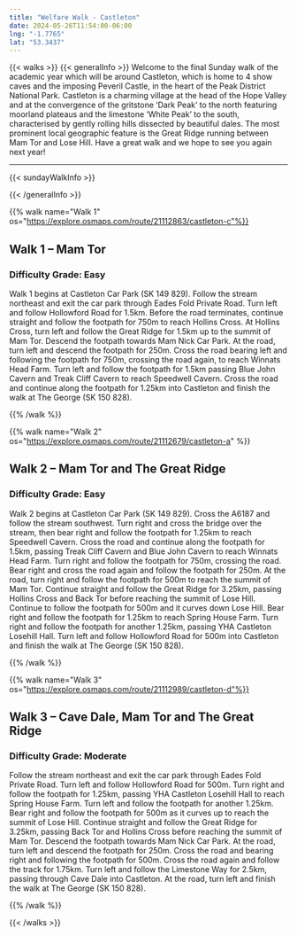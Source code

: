 ```yaml
---
title: "Welfare Walk - Castleton"
date: 2024-05-26T11:54:00-06:00
lng: "-1.7765"
lat: "53.3437"
---
```



{{< walks >}}
{{< generalInfo >}}
Welcome to the final Sunday walk of the academic year which will be around Castleton,
which is home to 4 show caves and the imposing Peveril Castle, in the heart of the Peak
District National Park. Castleton is a charming village at the head of the Hope Valley and at
the convergence of the gritstone ‘Dark Peak’ to the north featuring moorland plateaus and
the limestone ‘White Peak’ to the south, characterised by gently rolling hills dissected by
beautiful dales. The most prominent local geographic feature is the Great Ridge running
between Mam Tor and Lose Hill. Have a great walk and we hope to see you again next year!

<hr>
{{< sundayWalkInfo >}}

{{< /generalInfo >}}

{{% walk name="Walk 1" os="https://explore.osmaps.com/route/21112863/castleton-c"%}}

## Walk 1 – Mam Tor
### Difficulty Grade: **Easy**

Walk 1 begins at Castleton Car Park (SK 149 829). Follow the
stream northeast and exit the car park through Eades Fold Private
Road. Turn left and follow Hollowford Road for 1.5km. Before the
road terminates, continue straight and follow the footpath for 750m
to reach Hollins Cross. At Hollins Cross, turn left and follow the
Great Ridge for 1.5km up to the summit of Mam Tor. Descend the
footpath towards Mam Nick Car Park. At the road, turn left and
descend the footpath for 250m. Cross the road bearing left and
following the footpath for 750m, crossing the road again, to reach
Winnats Head Farm. Turn left and follow the footpath for 1.5km
passing Blue John Cavern and Treak Cliff Cavern to reach Speedwell
Cavern. Cross the road and continue along the footpath for 1.25km
into Castleton and finish the walk at The George (SK 150 828).

{{% /walk %}}

{{% walk name="Walk 2" os="https://explore.osmaps.com/route/21112679/castleton-a" %}}

## Walk 2 – Mam Tor and The Great Ridge
### Difficulty Grade: **Easy**

Walk 2 begins at Castleton Car Park (SK 149 829). Cross the
A6187 and follow the stream southwest. Turn right and cross the
bridge over the stream, then bear right and follow the footpath for
1.25km to reach Speedwell Cavern. Cross the road and continue
along the footpath for 1.5km, passing Treak Cliff Cavern and Blue
John Cavern to reach Winnats Head Farm. Turn right and follow
the footpath for 750m, crossing the road. Bear right and cross the
road again and follow the footpath for 250m. At the road, turn right
and follow the footpath for 500m to reach the summit of Mam Tor.
Continue straight and follow the Great Ridge for 3.25km, passing
Hollins Cross and Back Tor before reaching the summit of Lose
Hill. Continue to follow the footpath for 500m and it curves down
Lose Hill. Bear right and follow the footpath for 1.25km to reach
Spring House Farm. Turn right and follow the footpath for another
1.25km, passing YHA Castleton Losehill Hall. Turn left and follow
Hollowford Road for 500m into Castleton and finish the walk at
The George (SK 150 828).

{{% /walk %}}

{{% walk name="Walk 3" os="https://explore.osmaps.com/route/21112989/castleton-d"%}}

## Walk 3 – Cave Dale, Mam Tor and The Great Ridge
### Difficulty Grade: **Moderate**

Follow the stream northeast and exit the car park through Eades
Fold Private Road. Turn left and follow Hollowford Road for 500m.
Turn right and follow the footpath for 1.25km, passing YHA
Castleton Losehill Hall to reach Spring House Farm. Turn left and
follow the footpath for another 1.25km. Bear right and follow the
footpath for 500m as it curves up to reach the summit of Lose Hill.
Continue straight and follow the Great Ridge for 3.25km, passing
Back Tor and Hollins Cross before reaching the summit of Mam
Tor. Descend the footpath towards Mam Nick Car Park. At the
road, turn left and descend the footpath for 250m. Cross the road
and bearing right and following the footpath for 500m. Cross the
road again and follow the track for 1.75km. Turn left and follow the
Limestone Way for 2.5km, passing through Cave Dale into
Castleton. At the road, turn left and finish the walk at The George
(SK 150 828).

{{% /walk %}}

{{< /walks >}}